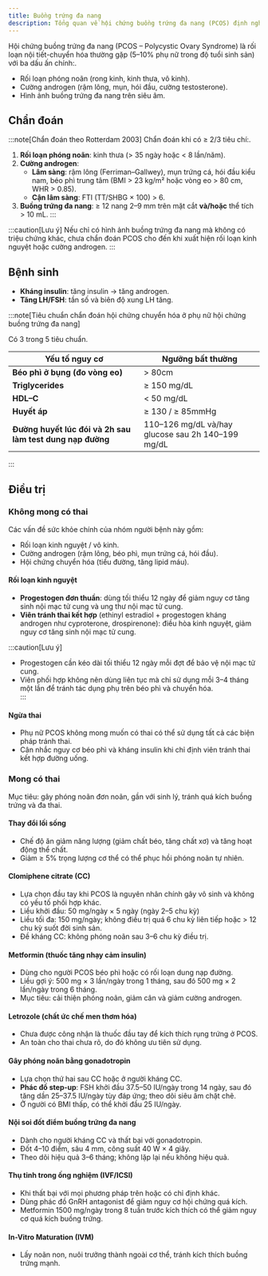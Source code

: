 ```yaml
---
title: Buồng trứng đa nang
description: Tổng quan về hội chứng buồng trứng đa nang (PCOS) định nghĩa, chẩn đoán, cơ chế bệnh sinh và chiến lược điều trị.
---
```


Hội chứng buồng trứng đa nang (PCOS – Polycystic Ovary Syndrome) là rối loạn nội tiết-chuyển hóa thường gặp (5–10% phụ nữ trong độ tuổi sinh sản) với ba dấu ấn chính:.

- Rối loạn phóng noãn (rong kinh, kinh thưa, vô kinh).
- Cường androgen (rậm lông, mụn, hói đầu, cường testosterone).
- Hình ảnh buồng trứng đa nang trên siêu âm.

## Chẩn đoán

:::note[Chẩn đoán theo Rotterdam 2003]
Chẩn đoán khi có ≥ 2/3 tiêu chí:.

1. **Rối loạn phóng noãn**: kinh thưa (> 35 ngày hoặc < 8 lần/năm).
2. **Cường androgen**:
   - **Lâm sàng**: rậm lông (Ferriman–Gallwey), mụn trứng cá, hói đầu kiểu nam, béo phì trung tâm (BMI > 23 kg/m² hoặc vòng eo > 80 cm, WHR > 0.85).
   - **Cận lâm sàng**: FTI (TT/SHBG × 100) > 6.
3. **Buồng trứng đa nang**: ≥ 12 nang 2–9 mm trên mặt cắt **và/hoặc** thể tích > 10 mL.
   :::

:::caution[Lưu ý]
Nếu chỉ có hình ảnh buồng trứng đa nang mà không có triệu chứng khác, chưa chẩn đoán PCOS cho đến khi xuất hiện rối loạn kinh nguyệt hoặc cường androgen.
:::

## Bệnh sinh

- **Kháng insulin**: tăng insulin → tăng androgen.
- **Tăng LH/FSH**: tần số và biên độ xung LH tăng.

:::note[Tiêu chuẩn chẩn đoán hội chứng chuyển hóa ở phụ nữ hội chứng buồng trứng đa nang]

Có 3 trong 5 tiêu chuẩn.

| Yếu tố nguy cơ                                            | Ngưỡng bất thường                                 |
| --------------------------------------------------------- | ------------------------------------------------- |
| **Béo phì ở bụng (đo vòng eo)**                           | > 80cm                                            |
| **Triglycerides**                                         | ≥ 150 mg/dL                                       |
| **HDL–C**                                                 | < 50 mg/dL                                        |
| **Huyết áp**                                              | ≥ 130 / ≥ 85mmHg                                  |
| **Đường huyết lúc đói và 2h sau làm test dung nạp đường** | 110–126 mg/dL và/hay glucose sau 2h 140–199 mg/dL |

:::

## Điều trị

### Không mong có thai

Các vấn đề sức khỏe chính của nhóm người bệnh này gồm:

- Rối loạn kinh nguyệt / vô kinh.
- Cường androgen (rậm lông, béo phì, mụn trứng cá, hói đầu).
- Hội chứng chuyển hóa (tiểu đường, tăng lipid máu).

#### Rối loạn kinh nguyệt

- **Progestogen đơn thuần**: dùng tối thiểu 12 ngày để giảm nguy cơ tăng sinh nội mạc tử cung và ung thư nội mạc tử cung.
- **Viên tránh thai kết hợp** (ethinyl estradiol + progestogen kháng androgen như cyproterone, drospirenone): điều hòa kinh nguyệt, giảm nguy cơ tăng sinh nội mạc tử cung.

:::caution[Lưu ý]

- Progestogen cần kéo dài tối thiểu 12 ngày mỗi đợt để bảo vệ nội mạc tử cung.
- Viên phối hợp không nên dùng liên tục mà chỉ sử dụng mỗi 3–4 tháng một lần để tránh tác dụng phụ trên béo phì và chuyển hóa.  
  :::

#### Ngừa thai

- Phụ nữ PCOS không mong muốn có thai có thể sử dụng tất cả các biện pháp tránh thai.
- Cân nhắc nguy cơ béo phì và kháng insulin khi chỉ định viên tránh thai kết hợp đường uống.

### Mong có thai

Mục tiêu: gây phóng noãn đơn noãn, gần với sinh lý, tránh quá kích buồng trứng và đa thai.

#### Thay đổi lối sống

- Chế độ ăn giảm năng lượng (giảm chất béo, tăng chất xơ) và tăng hoạt động thể chất.
- Giảm ≥ 5% trọng lượng cơ thể có thể phục hồi phóng noãn tự nhiên.

#### Clomiphene citrate (CC)

- Lựa chọn đầu tay khi PCOS là nguyên nhân chính gây vô sinh và không có yếu tố phối hợp khác.
- Liều khởi đầu: 50 mg/ngày × 5 ngày (ngày 2–5 chu kỳ)
- Liều tối đa: 150 mg/ngày; không điều trị quá 6 chu kỳ liên tiếp hoặc > 12 chu kỳ suốt đời sinh sản.
- Đề kháng CC: không phóng noãn sau 3–6 chu kỳ điều trị.

#### Metformin (thuốc tăng nhạy cảm insulin)

- Dùng cho người PCOS béo phì hoặc có rối loạn dung nạp đường.
- Liều gợi ý: 500 mg × 3 lần/ngày trong 1 tháng, sau đó 500 mg × 2 lần/ngày trong 6 tháng.
- Mục tiêu: cải thiện phóng noãn, giảm cân và giảm cường androgen.

#### Letrozole (chất ức chế men thơm hóa)

- Chưa được công nhận là thuốc đầu tay để kích thích rụng trứng ở PCOS.
- An toàn cho thai chưa rõ, do đó không ưu tiên sử dụng.

#### Gây phóng noãn bằng gonadotropin

- Lựa chọn thứ hai sau CC hoặc ở người kháng CC.
- **Phác đồ step-up**: FSH khởi đầu 37.5–50 IU/ngày trong 14 ngày, sau đó tăng dần 25–37.5 IU/ngày tùy đáp ứng; theo dõi siêu âm chặt chẽ.
- Ở người có BMI thấp, có thể khởi đầu 25 IU/ngày.

#### Nội soi đốt điểm buồng trứng đa nang

- Dành cho người kháng CC và thất bại với gonadotropin.
- Đốt 4–10 điểm, sâu 4 mm, công suất 40 W × 4 giây.
- Theo dõi hiệu quả 3–6 tháng; không lặp lại nếu không hiệu quả.

#### Thụ tinh trong ống nghiệm (IVF/ICSI)

- Khi thất bại với mọi phương pháp trên hoặc có chỉ định khác.
- Dùng phác đồ GnRH antagonist để giảm nguy cơ hội chứng quá kích.
- Metformin 1500 mg/ngày trong 8 tuần trước kích thích có thể giảm nguy cơ quá kích buồng trứng.

#### In-Vitro Maturation (IVM)

- Lấy noãn non, nuôi trưởng thành ngoài cơ thể, tránh kích thích buồng trứng mạnh.
